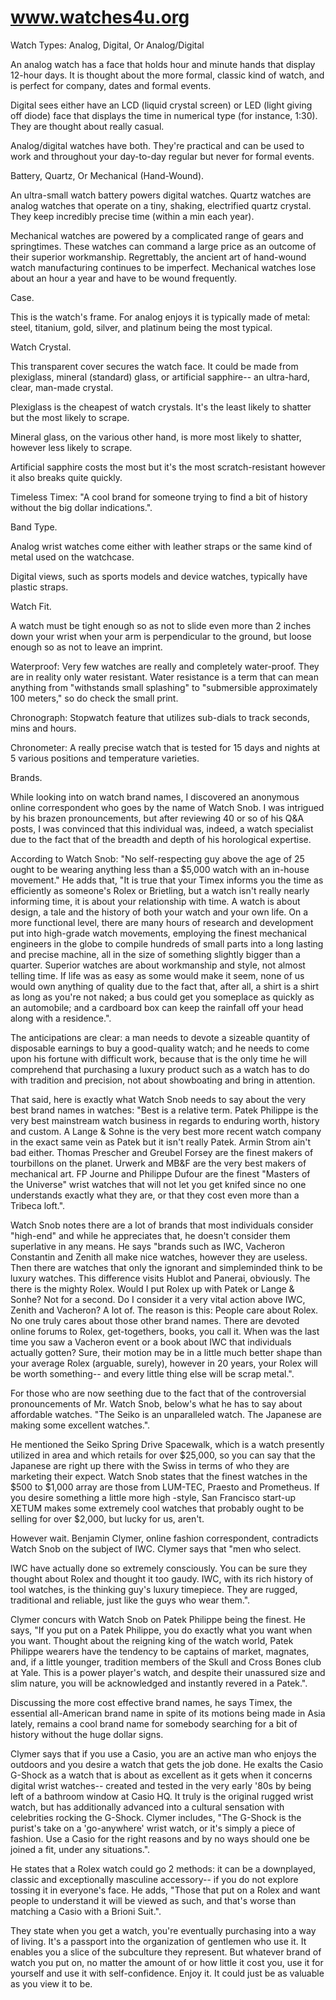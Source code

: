 www.watches4u.org
=========
Watch Types: Analog, Digital, Or Analog/Digital

An analog watch has a face that holds hour and minute hands that display 12-hour days. It is thought about the more formal, classic kind of watch, and is perfect for company, dates and formal events.

Digital sees either have an LCD (liquid crystal screen) or LED (light giving off diode) face that displays the time in numerical type (for instance, 1:30). They are thought about really casual.

Analog/digital watches have both. They're practical and can be used to work and throughout your day-to-day regular but never for formal events.

Battery, Quartz, Or Mechanical (Hand-Wound).

An ultra-small watch battery powers digital watches. Quartz watches are analog watches that operate on a tiny, shaking, electrified quartz crystal. They keep incredibly precise time (within a min each year).

Mechanical watches are powered by a complicated range of gears and springtimes. These watches can command a large price as an outcome of their superior workmanship. Regrettably, the ancient art of hand-wound watch manufacturing continues to be imperfect. Mechanical watches lose about an hour a year and have to be wound frequently.

Case.

This is the watch's frame. For analog enjoys it is typically made of metal: steel, titanium, gold, silver, and platinum being the most typical.

Watch Crystal.

This transparent cover secures the watch face. It could be made from plexiglass, mineral (standard) glass, or artificial sapphire-- an ultra-hard, clear, man-made crystal.

Plexiglass is the cheapest of watch crystals. It's the least likely to shatter but the most likely to scrape.

Mineral glass, on the various other hand, is more most likely to shatter, however less likely to scrape.

Artificial sapphire costs the most but it's the most scratch-resistant however it also breaks quite quickly.

Timeless Timex: "A cool brand for someone trying to find a bit of history without the big dollar indications.".

Band Type.

Analog wrist watches come either with leather straps or the same kind of metal used on the watchcase.

Digital views, such as sports models and device watches, typically have plastic straps.

Watch Fit.

A watch must be tight enough so as not to slide even more than 2 inches down your wrist when your arm is perpendicular to the ground, but loose enough so as not to leave an imprint.

Waterproof: Very few watches are really and completely water-proof. They are in reality only water resistant. Water resistance is a term that can mean anything from "withstands small splashing" to "submersible approximately 100 meters," so do check the small print.

Chronograph: Stopwatch feature that utilizes sub-dials to track seconds, mins and hours.

Chronometer: A really precise watch that is tested for 15 days and nights at 5 various positions and temperature varieties.

Brands.

While looking into on watch brand names, I discovered an anonymous online correspondent who goes by the name of Watch Snob. I was intrigued by his brazen pronouncements, but after reviewing 40 or so of his Q&A posts, I was convinced that this individual was, indeed, a watch specialist due to the fact that of the breadth and depth of his horological expertise.

According to Watch Snob: "No self-respecting guy above the age of 25 ought to be wearing anything less than a $5,000 watch with an in-house movement." He adds that, "It is true that your Timex informs you the time as efficiently as someone's Rolex or Brietling, but a watch isn't really nearly informing time, it is about your relationship with time. A watch is about design, a tale and the history of both your watch and your own life. On a more functional level, there are many hours of research and development put into high-grade watch movements, employing the finest mechanical engineers in the globe to compile hundreds of small parts into a long lasting and precise machine, all in the size of something slightly bigger than a quarter. Superior watches are about workmanship and style, not almost telling time. If life was as easy as some would make it seem, none of us would own anything of quality due to the fact that, after all, a shirt is a shirt as long as you're not naked; a bus could get you someplace as quickly as an automobile; and a cardboard box can keep the rainfall off your head along with a residence.".

The anticipations are clear: a man needs to devote a sizeable quantity of disposable earnings to buy a good-quality watch; and he needs to come upon his fortune with difficult work, because that is the only time he will comprehend that purchasing a luxury product such as a watch has to do with tradition and precision, not about showboating and bring in attention.

That said, here is exactly what Watch Snob needs to say about the very best brand names in watches: "Best is a relative term. Patek Philippe is the very best mainstream watch business in regards to enduring worth, history and custom. A Lange & Sohne is the very best more recent watch company in the exact same vein as Patek but it isn't really Patek. Armin Strom ain't bad either. Thomas Prescher and Greubel Forsey are the finest makers of tourbillons on the planet. Urwerk and MB&F are the very best makers of mechanical art. FP Journe and Philippe Dufour are the finest "Masters of the Universe" wrist watches that will not let you get knifed since no one understands exactly what they are, or that they cost even more than a Tribeca loft.".

Watch Snob notes there are a lot of brands that most individuals consider "high-end" and while he appreciates that, he doesn't consider them superlative in any means. He says "brands such as IWC, Vacheron Constantin and Zenith all make nice watches, however they are useless. Then there are watches that only the ignorant and simpleminded think to be luxury watches. This difference visits Hublot and Panerai, obviously. The there is the mighty Rolex. Would I put Rolex up with Patek or Lange & Sonhe? Not for a second. Do I consider it a very vital action above IWC, Zenith and Vacheron? A lot of. The reason is this: People care about Rolex. No one truly cares about those other brand names. There are devoted online forums to Rolex, get-togethers, books, you call it. When was the last time you saw a Vacheron event or a book about IWC that individuals actually gotten? Sure, their motion may be in a little much better shape than your average Rolex (arguable, surely), however in 20 years, your Rolex will be worth something-- and every little thing else will be scrap metal.".

For those who are now seething due to the fact that of the controversial pronouncements of Mr. Watch Snob, below's what he has to say about affordable watches. "The Seiko is an unparalleled watch. The Japanese are making some excellent watches.".

He mentioned the Seiko Spring Drive Spacewalk, which is a watch presently utilized in area and which retails for over $25,000, so you can say that the Japanese are right up there with the Swiss in terms of who they are marketing their expect. Watch Snob states that the finest watches in the $500 to $1,000 array are those from LUM-TEC, Praesto and Prometheus. If you desire something a little more high -style, San Francisco start-up XETUM makes some extremely cool watches that probably ought to be selling for over $2,000, but lucky for us, aren't.

However wait. Benjamin Clymer, online fashion correspondent, contradicts Watch Snob on the subject of IWC. Clymer says that "men who select.

IWC have actually done so extremely consciously. You can be sure they thought about Rolex and thought it too gaudy. IWC, with its rich history of tool watches, is the thinking guy's luxury timepiece. They are rugged, traditional and reliable, just like the guys who wear them.".

Clymer concurs with Watch Snob on Patek Philippe being the finest. He says, "If you put on a Patek Philippe, you do exactly what you want when you want. Thought about the reigning king of the watch world, Patek Philippe wearers have the tendency to be captains of market, magnates, and, if a little younger, tradition members of the Skull and Cross Bones club at Yale. This is a power player's watch, and despite their unassured size and slim nature, you will be acknowledged and instantly revered in a Patek.".

Discussing the more cost effective brand names, he says Timex, the essential all-American brand name in spite of its motions being made in Asia lately, remains a cool brand name for somebody searching for a bit of history without the huge dollar signs.

Clymer says that if you use a Casio, you are an active man who enjoys the outdoors and you desire a watch that gets the job done. He exalts the Casio G-Shock as a watch that is about as excellent as it gets when it concerns digital wrist watches-- created and tested in the very early '80s by being left of a bathroom window at Casio HQ. It truly is the original rugged wrist watch, but has additionally advanced into a cultural sensation with celebrities rocking the G-Shock. Clymer includes, "The G-Shock is the purist's take on a 'go-anywhere' wrist watch, or it's simply a piece of fashion. Use a Casio for the right reasons and by no ways should one be joined a fit, under any situations.".

He states that a Rolex watch could go 2 methods: it can be a downplayed, classic and exceptionally masculine accessory-- if you do not explore tossing it in everyone's face. He adds, "Those that put on a Rolex and want people to understand it will be viewed as such, and that's worse than matching a Casio with a Brioni Suit.".

They state when you get a watch, you're eventually purchasing into a way of living. It's a passport into the organization of gentlemen who use it. It enables you a slice of the subculture they represent. But whatever brand of watch you put on, no matter the amount of or how little it cost you, use it for yourself and use it with self-confidence. Enjoy it. It could just be as valuable as you view it to be.
